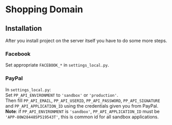 Shopping Domain
===============

Installation
------------

After you install project on the server itself you have to do some more steps.


### Facebook

Set appropriate `FACEBOOK_*` in `settings_local.py`.

### PayPal

In `settings_local.py`:  
Set `PP_API_ENVIRONMENT` to `'sandbox'` or `'production'`.  
Then fill `PP_API_EMAIL`, `PP_API_USERID`, `PP_API_PASSWORD`, `PP_API_SIGNATURE` and `PP_API_APPLICATION_ID` using 
the credentials given you from PayPal.  
**Note**: if `PP_API_ENVIRONMENT` is `'sandbox'`, `PP_API_APPLICATION_ID` must be `'APP-80W284485P519543T'`,
this is common id for all sandbox applications.